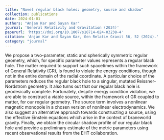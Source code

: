 ```yaml
---
title: "Novel regular black holes: geometry, source and shadow"
collection: publications
date: 2024-01-01
authors: "Anjan Kar and Sayan Kar"
journal: 'General Relativity and Gravitation (2024)'
paperurl: 'https://doi.org/10.1007/s10714-024-03238-4'
citation: 'Anjan Kar and Sayan Kar, Gen Relativ Gravit 56, 52 (2024).'
category: "journal"
---
```


We propose a two-parameter, static and spherically symmetric regular geometry, which, for specific parameter values represents a regular black hole. The matter required to support such spacetimes within the framework of General Relativity (GR), is found to violate the energy conditions, though not in the entire domain of the radial coordinate. A particular choice of the parameters reduces the regular black hole to a singular, mutated Reissner-Nordstrom geometry. It also turns out that our regular black hole is geodesically complete. Fortunately, despite energy condition violation, we are able to construct a viable source, within the framework of GR coupled to matter, for our regular geometry. The source term involves a nonlinear magnetic monopole in a chosen version of nonlinear electrodynamics. We also suggest an alternative approach towards constructing a source, using the effective Einstein equations which arise in the context of braneworld gravity. Finally, we obtain the circular shadow profile of our regular black hole and provide a preliminary estimate of the metric parameters using recent observational results from the EHT collaboration.
